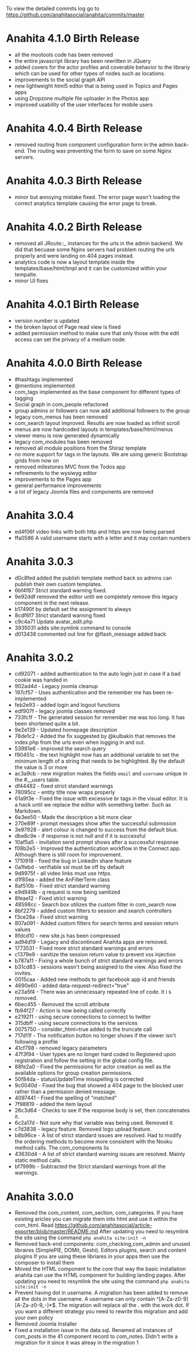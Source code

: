 To view the detailed commits log go to https://github.com/anahitasocial/anahita/commits/master

Anahita 4.1.0 Birth Release
=============================
* all the mootools code has been removed
* the entire javascript library has been rewritten in JQuery
* added covers for the actor profiles and coverable behavior to the librariy which can be used for other types of nodes such as locations.
* improvements to the social graph API
* new lightweight html5 editor that is being used in Topics and Pages apps
* using Dropzone multiple file uploader in the Photos app
* improved usability of the user interfaces for mobile users

Anahita 4.0.4 Birth Release
============================
* removed routing from component configuration form in the admin back-end. The routing was preventing the form to save on some Nginx servers.

Anahita 4.0.3 Birth Release
============================
* minor but annoying mistake fixed. The error page wasn't loading the correct analytics template causing the error page to break.

Anahita 4.0.2 Birth Release
============================
* removed all JRoute::_ instances for the urls in the admin backend. We did that becuase some Nginx servers had problem routing the urls properly and were landing on 404 pages instead.
* analytics code is now a layout template inside the templates/base/html/tmpl and it can be customized within your tempalte.
* minor UI fixes

Anahita 4.0.1 Birth Release
============================
* version number is updated
* the broken layout of Page read view is fixed
* added permission method to make sure that only those with the edit access can set the privacy of a medium node.

Anahita 4.0.0 Birth Release
============================
* #hashtags implemented
* @mentions implemented
* com_tags implemented as the base component for different types of tagging
* Social graph in com_people refactored
* group admins or followers can now add additional followers to the group
* legacy com_menus has been removed
* com_search layout improved. Results are now loaded as infinit scroll
* menus are now hardcoded layouts in templates/base/html/menus
* viewer menu is now generated dynamically
* legacy com_modules has been removed
* removed all module positions from the Shiraz template
* no more support for <module> tags in the layouts. We are using generic Bootstrap grids from now on 
* removed milestones MVC from the Todos app
* refinements to the wysiwyg editor
* improvements to the Pages app
* general performance improvements
* a lot of legacy Joomla files and components are removed

Anahita 3.0.4
==============

* ed4f06f video links with both http and https are now being parsed
* ffa0586 A valid username starts with a letter and it may contain numbers

Anahita 3.0.3
==============

* d0c8fed added the publish template method back so admins can publish their own custom templates.
* 6bf4f87 Strict standard warning fixed.
* 9e92ddf removed the editor until we completely remove this legacy component in the next release.
* b17490f by default set the assignment to always
* 8cdf6f7 Strict standard warning fixed
* c9c4a71 Update avatar_edit.php
* 3935031 adds site:symlink command to console
* d013438 commented out line for @flash_message added back

Anahita 3.0.2
==============

* cd92071 - added authentication to the auto login just in case if a bad cookie was handed in
* 902ad4d - Legacy joomla cleanup
* 197cf57 - Uses authentication and the remember me has been re-implemented
* feb2e93 - added login and logout functions
* edf907f - legacy joomla classes removed
* 733fc1f - The generated session for remember me was too long. It has been shortened quite a bit.
* 9e2e139 - Updated homepage description
* 78de1c2 - Added the fix suggested by @kulbakin that removes the index.php from the urls even when logging in and out.
* 53981e6 - improved the search query
* f90451c - the text highlight now has an additional variable to set the minimum length of a string that needs to be highlighted. By the default the value is 3 or more
* ac3a9cb - new migration makes the fields `email` and `username` unique in the #__users table.
* df44482 - fixed strict standard warnings
* 78095cc - entity title now wraps properly
* 61a9f3e - Fixed the issue with excessive br tags in the visual editor. It is a hack until we replace the editor with something better. Such as Markdown.
* 6e3ee50 - Made the description a bit more clear
* 270e89f - prompt messages show after the successful submission
* 3e97928 - alert colour is changed to success from the default blue.
* dbe8c9e - if response is not null and if it is successful
* 10af5a5 - invitation send prompt shows after a successful response
* f08b2e5 - Improved the authentication workflow in the Connect app. Although there is still room for improvement.
* 1710918 - fixed the bug in LinkedIn share feature
* 0a1febd - verifiable ssl must be off by default
* 9d9975f - all video links must use https.
* d1f85ea - added the AnFilterTerm class
* 8af510b - Fixed strict standard warning
* e9d949b - q request is now being sanitized
* 8feae12 - Fixed strict warning
* 48598cc - Search box utilizes the custom filter in com_search now
* 8bf2279 - added custom filters to session and search controllers
* f3ce28a - Fixed strict warning
* 807a091 - Added custom filters for search terms and session return values
* 8fdcd10 - new site.js has been compressed
* ad94d19 - Legacy and discontinued Anahita apps are removed.
* 1773531 - Fixed more strict standard warnings and errors
* c1379e9 - sanitize the session return value to prevent xss injection
* b787a11 - Fixing a whole bunch of strict standard warnings and errors
* b31cd83 - sessions wasn't being assigned to the view. Also fixed the invites.
* 0015caa - Added new methods to get facebook app id and friends
* 4690e60 - added data-request-redirect="true"
* e23a5f4 - There was an unnecessary repeated line of code. It i s removed.
* 6bec455 - Removed the scroll attribute
* fb94f27 - Action is now being called correctly
* e2192f1 - using secure connections to connect to twitter
* 315dbff - using secure connections to the services
* 0075750 - consider_html=true added to the truncate call
* 717d11f - The notification button no longer shows if the viewer isn't following a profile
* 41cf798 - removed legacy parameters
* 47f3f94 - User types are no longer hard coded to Registered upon registration and follow the setting in the global config file.
* 88fe2a0 - Fixed the permissions for actor creation as well as the available options for group creation permissions.
* 50f84da - statusUpdateTime misspelling is corrected
* 9c0040d - Fixed the bug that showed a 404 page to the blocked user rather than a permission denied message.
* 4097441 - Fixed the spelling of "matched"
* 7f98819 - added the item layout
* 26c3d64 - Checks to see if the response body is set, then concatenates it.
* 6c2a17d - Not sure why that variable was being used. Removed it.
* c7d3838 - legacy feature. Removed logo upload feature.
* b8b96ce - A list of strict standard issues are resolved. Had to modify the ordering methods to become more consistent with the Nooku method calls. The com_components lis
* 43630d4 - A list of strict standard warning issues are resolved. Mainly static method calls.
* bf7999b - Subtracted the Strict standard warnings from all the warnings.

Anahita 3.0.0
==============
* Removed the com_content, com_section, com_categories. If you have existing aricles you can migrate them into
html and use it within the com_html. Read https://github.com/anahitasocial/article-exporter/blob/master/README.md
After updating you need to resymlink the site using the command `php anahita site:init -n`
* Removed  back-end components: com_checking,com_admin and unused libraires (SimplePIE, DOMit, Geshi). Editors 
plugins, search and content plugins
If you are using these libriares in your apps then use the composer to install them  
* Moved the HTML component to the core that way the basic installation anahita can use the HTML component
for building landing pages. After updating you need to resymlink the site using the command `php anahita site:init -n`
* Prevent having dot in username. A migration has been added to remove all the dots in the username. A username
can only contain ^[A-Za-z0-9][A-Za-z0-9_-]*$. The migration will replace all the . with the work dot. If you want a different
strategy you need to rewrite this migration and add your own policy
* Removed Joomla Installer 
* Fixed a installation issue in the data.sql. Renamed all instances of com_posts in the 41 component record
to com_notes. Didn't write a migration for it since it was alreay in the migration 1  